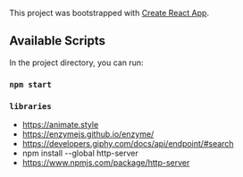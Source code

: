 This project was bootstrapped with [Create React App](https://github.com/facebook/create-react-app).

## Available Scripts

In the project directory, you can run:

### `npm start`

### `libraries`

- https://animate.style
- https://enzymejs.github.io/enzyme/
- https://developers.giphy.com/docs/api/endpoint/#search
- npm install --global http-server
- https://www.npmjs.com/package/http-server
